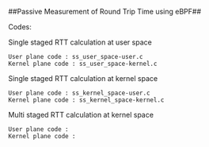 ##Passive Measurement of Round Trip Time using eBPF##

Codes: 

Single staged RTT calculation at user space

	User plane code : ss_user_space-user.c
	Kernel plane code : ss_user_space-kernel.c
	
Single staged RTT calculation at kernel space 

	User plane code : ss_kernel_space-user.c
	Kernel plane code : ss_kernel_space-kernel.c
	
Multi staged RTT calculation at kernel space 

	User plane code : 
	Kernel plane code : 
